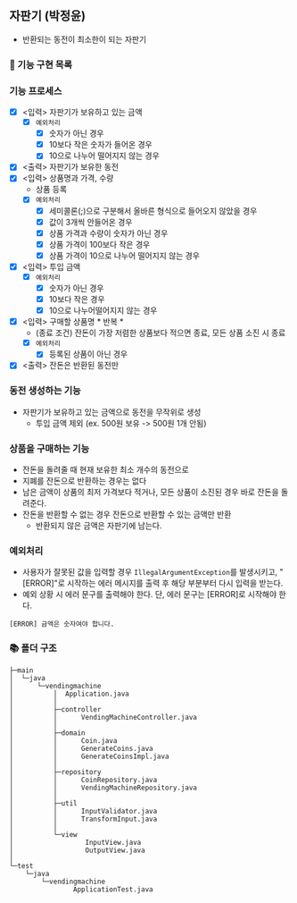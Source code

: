 ## 자판기 (박정윤) 
- 반환되는 동전이 최소한이 되는 자판기

### 🚩 기능 구현 목록 

### 기능 프로세스
- [x] <입력> 자판기가 보유하고 있는 금액
  - [x] `예외처리`
    - [x] 숫자가 아닌 경우
    - [x] 10보다 작은 숫자가 들어온 경우
    - [x] 10으로 나누어 떨어지지 않는 경우
- [x] <출력> 자판기가 보유한 동전
- [x] <입력> 상품명과 가격, 수량 
  - 상품 등록  
  - [x] `예외처리`
    - [x] 세미콜론(;)으로 구분해서 올바른 형식으로 들어오지 않았을 경우
    - [x] 값이 3개씩 안들어온 경우
    - [x] 상품 가격과 수량이 숫자가 아닌 경우
    - [x] 상품 가격이 100보다 작은 경우
    - [x] 상품 가격이 10으로 나누어 떨어지지 않는 경우
- [x] <입력> 투입 금액
  - [x] `예외처리`
    - [x] 숫자가 아닌 경우
    - [x] 10보다 작은 경우
    - [x] 10으로 나누어떨어지지 않는 경우
- [x] <입력> 구매할 상품명 * 반복 *
  - (종료 조건) 잔돈이 가장 저렴한 상품보다 적으면 종료, 모든 상품 소진 시 종료
  - [x] `예외처리`
    - [x] 등록된 상품이 아닌 경우
- [x] <출력> 잔돈은 반환된 동전만

### 동전 생성하는 기능
- 자판기가 보유하고 있는 금액으로 동전을 무작위로 생성
  - 투입 금액 제외 (ex. 500원 보유 -> 500원 1개 안됨)

### 상품을 구매하는 기능
- 잔돈을 돌려줄 때 현재 보유한 최소 개수의 동전으로
- 지폐를 잔돈으로 반환하는 경우는 없다
- 남은 금액이 상품의 최저 가격보다 적거나, 모든 상품이 소진된 경우 바로 잔돈을 돌려준다.
- 잔돈을 반환할 수 없는 경우 잔돈으로 반환할 수 있는 금액만 반환
  - 반환되지 않은 금액은 자판기에 남는다.

### 예외처리
- 사용자가 잘못된 값을 입력할 경우 `IllegalArgumentException`를 발생시키고, "[ERROR]"로 시작하는 에러 메시지를 출력 후 해당 부분부터 다시 입력을 받는다.
- 예외 상황 시 에러 문구를 출력해야 한다. 단, 에러 문구는 [ERROR]로 시작해야 한다.
```
[ERROR] 금액은 숫자여야 합니다.
```

###  📚 폴더 구조

```
├─main
│  └─java
│      └─vendingmachine
│          │  Application.java
│          │
│          ├─controller
│          │      VendingMachineController.java
│          │
│          ├─domain
│          │      Coin.java
│          │      GenerateCoins.java
│          │      GenerateCoinsImpl.java
│          │
│          ├─repository
│          │      CoinRepository.java
│          │      VendingMachineRepository.java
│          │
│          ├─util
│          │      InputValidator.java
│          │      TransformInput.java
│          │
│          └─view
│                  InputView.java
│                  OutputView.java
│
└─test
    └─java
        └─vendingmachine
                ApplicationTest.java
```